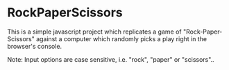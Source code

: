 # RockPaperScissors

This is a simple javascript project which replicates a game of "Rock-Paper-Scissors"
against a computer which randomly picks a play right in the browser's console.

Note: Input options are case sensitive, i.e. "rock", "paper" or "scissors"..